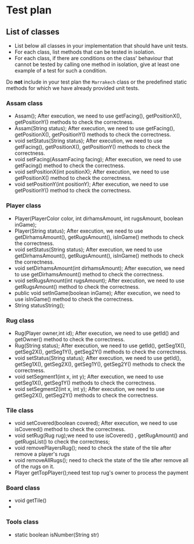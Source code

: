 
# Test plan

## List of classes

* List below all classes in your implementation that should have unit tests.
* For each class, list methods that can be tested in isolation.
* For each class, if there are conditions on the class' behaviour that cannot
  be tested by calling one method in isolation, give at least one example of
  a test for such a condition.

Do **not** include in your test plan the `Marrakech` class or the predefined
static methods for which we have already provided unit tests.

### Assam class
* Assam(); After execution, we need to use getFacing(), getPositionX(), getPositionY() methods to check the correctness.
* Assam(String status); After execution, we need to use getFacing(), getPositionX(), getPositionY() methods to check the correctness.
* void setStatus(String status); After execution, we need to use getFacing(), getPositionX(), getPositionY() methods to check the correctness.
* void setFacing(AssamFacing facing); After execution, we need to use getFacing() method to check the correctness.
* void setPositionX(int positionX); After execution, we need to use getPositionX() method to check the correctness.
* void setPositionY(int positionY); After execution, we need to use getPositionY() method to check the correctness.

### Player class
* Player(PlayerColor color, int dirhamsAmount, int rugsAmount, boolean inGame);
* Player(String status); After execution, we need to use getDirhamsAmount(), getRugsAmount(), isInGame() methods to check the correctness.
* void setStatus(String status); After execution, we need to use getDirhamsAmount(), getRugsAmount(), isInGame() methods to check the correctness.
* void setDirhamsAmount(int dirhamsAmount); After execution, we need to use getDirhamsAmount() method to check the correctness.
* void setRugsAmount(int rugsAmount); After execution, we need to use getRugsAmount() method to check the correctness.
* public void setInGame(boolean inGame); After execution, we need to use isInGame() method to check the correctness.
* String statusString();

### Rug class
* Rug(Player owner,int id); After execution, we need to use getId() and getOwner() method to check the correctness.
* Rug(String status); After execution, we need to use getId(), getSeg1X(), getSeg2X(), getSeg1Y(), getSeg2Y() methods to check the correctness.
* void setStatus(String status); After execution, we need to use getId(), getSeg1X(), getSeg2X(), getSeg1Y(), getSeg2Y() methods to check the correctness.
* void setSegment1(int x, int y); After execution, we need to use getSeg1X(), getSeg1Y() methods to check the correctness.
* void setSegment2(int x, int y); After execution, we need to use getSeg2X(), getSeg2Y() methods to check the correctness.


### Tile class
* void setCovered(boolean covered); After execution, we need to use isCovered() method to check the correctness.
* void setRug(Rug rug);we need to use isCovered() , getRugAmount() and getRugsList() to check the correctness;
* void removePlayersRug(); need to check the state of the tile after remove a player's rugs
* void removeAllRugs(); need to check the state of the tile after remove all of the rugs on it.
* Player getTopPlayer();need test top rug's owner to process the payment

### Board class
* void getTile()
* 
### Tools class
* static boolean isNumber(String str)
